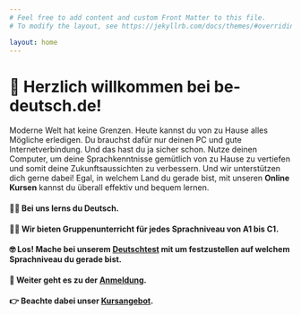 ```yaml
---
# Feel free to add content and custom Front Matter to this file.
# To modify the layout, see https://jekyllrb.com/docs/themes/#overriding-theme-defaults

layout: home
---
```


# 🤗 Herzlich willkommen bei be-deutsch.de! 

Moderne Welt hat keine Grenzen. Heute kannst du von zu Hause alles Mögliche erledigen. Du brauchst dafür nur deinen PC und gute Internetverbindung. Und das hast du ja sicher schon.  Nutze deinen Computer, um deine Sprachkenntnisse gemütlich von zu Hause zu vertiefen und somit deine Zukunftsaussichten zu verbessern. Und wir unterstützen dich gerne dabei! Egal, in welchem Land du gerade bist, mit unseren **Online Kursen** kannst du überall effektiv und bequem lernen.

#### 👨‍🎓 Bei uns lerns du Deutsch. 

#### 👩‍🏫 Wir bieten Gruppenunterricht für jedes Sprachniveau von A1 bis C1.

#### 🤓 Los! Mache bei unserem <a href="{{ site.baseurl }}\Deutschtest">Deutschtest</a> mit um festzustellen auf welchem Sprachniveau du gerade bist.

#### 📝 Weiter geht es zu der <a href="{{ site.baseurl }}\Anmeldung">Anmeldung</a>.

#### 👉 Beachte dabei unser <a href="{{ site.baseurl }}\Kurse">Kursangebot</a>. 



